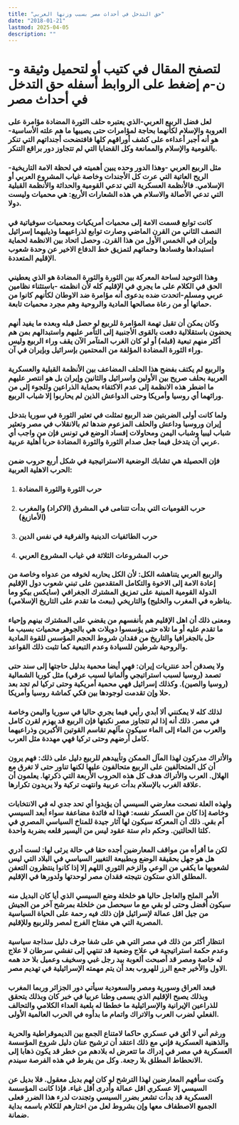 ```yaml
---
title: "حق التدخل في أحداث مصر بسبب وزنها العربي"
date: "2018-01-21"
lastmod: 2025-04-05
description: ""
---
```

# **لتصفح المقال في كتيب أو لتحميل وثيقة و-ن-م إضغط على الروابط أسفله** **حق التدخل في أحداث مصر**

### لعل فضل الربيع العربي-الذي يعتبره حلف الثورة المضادة مؤامرة على العروبة والإسلام لكأنهما بحاجة لمؤامرات حتى يصيبها ما هم علته الأساسية-هو أنه أجبر أعداءه على كشف أوراقهم كلها فافتضحت أجنداتهم التي تنكر بالقومية والإسلام والممانعة وكل القضايا التي لم تتجاوز دور براقع التنكر.

### مثل الربيع العربي -وهذا الدور وحده يبين أهميته في لحظة الامة التاريخية-الريح العاتية التي عرت كل الأجندات وخاصة غياب المشروع العربي أو الإسلامي. فالأنظمة العسكرية التي تدعي القومية والحداثة والأنظمة القبلية التي تدعي الأصالة والاسلام هي هذه الشعارات الأربع: هي محميات وليست دولا.

### كانت توابع قسمت الامة إلى محميات أمريكيات ومحميات سوفياتية في النصف الثاني من القرن الماضي وصارت توابع لذراعيهما وذيليهما إسرائيل وإيران في الخمس الأول من هذا القرن. وحصل اتحاد بين الانظمة لحماية استبدادها وفسادها وحماتهم لتمزيق خط الدفاع الاخير عن وحدة شعوب الإقليم المتعددة.

### وهذا التوحيد لساحة المعركة بين الثورة والثورة المضادة هو الذي يعطيني الحق في الكلام على ما يجري في الإقليم كله لأن انظمته -باستثناء نظامين عربي ومسلم-اتحدت ضده بدعوى أنه مؤامرة ضد الاوطان لكأنهم كانوا من حماتها أو من رعاة مصالحها المادية والروحية وهم مجرد محميات تابعة.

### وكان يمكن أن تقبل تهمة المؤامرة للربيع لو حصل قبله وبعده ما يفيد أنهم يحضون باستقلالية دفعت بالقوى الأجنبية إلى التآمر عليهم واستبدالهم بمن هم أكثر منهم تبعية (قبله) أو لو كان الغرب المتآمر الآن يقف وراء الربيع وليس وراء الثورة المضادة المؤلفة من المحتمين بإسرائيل وبإيران في آن.

### والربيع لم يكتف بفضح هذا الحلف المضاعف بين الأنظمة القبلية والعسكرية العربية بحلف صريح بين الأولين واسرائيل والثانين وإيران بل هو انتصر عليهم ما اضطر هذه الانظمة إلى عدم الاكتفاء بحماية الذراعين وللجوء إلى من ورائهما أي روسيا وأمريكا وحتى الدواعش الذين لم يحاربوا إلا شباب الربيع.

### ولما كانت أولى الضربتين ضد الربيع تمثلت في تعثير الثورة في سوريا بتدخل إيران وروسيا وداعش والحلف المزعوم ضدها ثم بالانقلاب في مصر وتعثير شباب ليبيا وشباب اليمن ومحاولات إفساد الوضع في تونس فإن من واجب أي عربي أن يتدخل فيما جعل صدام الثورة والثورة المضادة حربا أهلية عربية.

### فإن الحصيلة هي تشابك الوضعية الاستراتيجية في شكل أربع حروب ضمن الحرب الاهلية العربية:

1. ### حرب الثورة والثورة المضادة
2. ### حرب القوميات التي بدأت تتنامى في المشرق (الاكراد) والمغرب (الأمازيغ)
3. ### حرب الطائفيات الدينية والفرقية في نفس الدين
4. ### حرب المشروعات الثلاثة في غياب المشروع العربي

### والربيع العربي يتناهشه الكل: لأن الكل يحاربه لخوفه من عدواه وخاصة من إعادة الامة إلى الاخوة والتكامل المتقدمين على تبني شعوب دول الإقليم الدولة القومية المبنية على تمزيق المشترك الجغرافي (سايكس بيكو وما يناظره في المغرب والخليج) والتاريخي (ببعث ما تقدم على التاريخ الإسلامي).

### ومعنى ذلك أن اهل الإقليم هم بأنفسهم من يقضي على المشترك بينهم وإحياء ما تقدم عليه أو ما تلاه حتى يؤسسوا دويلات هي بالجوهر محميات بسبب ما حل بالجغرافيا والتاريخ من فقدان شروط الحجم المؤسس للقوة المادية والروحية شرطين للسيادة وعدم التبعية كما تثبت ذلك القواعد.

### ولا يصدقن أحد عنتريات إيران: فهي أيضا محمية بدليل حاجتها إلى سند حتى تصمد (روسيا لسبب استراتيجي وألمانيا لسبب عرقي) مثل كوريا الشمالية (روسيا والصين). وكذلك إسرائيل فهي محمية أمريكية وحتى تركيا لم تجد بعد حلا وإن تقدمت لوجودها بين فكي كماشة روسيا وأمريكا.

### لذلك كله لا يمكنني ألا أبدي رأيي فيما يجري حاليا في سوريا واليمن وخاصة في مصر. ذلك أنه إذا لم تتجاوز مصر نكبتها فإن الربيع قد يهزم لقرن كامل والعرب من الماء إلى الماء سيكون مآلهم تقاسم القوتين الأكبرين وذراعيهما كامل أرضهم وحتى تركيا فهي مهددة مثل العرب.

### والأتراك مدركون لهذا المآل الممكن وتأييدهم للربيع دليل على ذلك: فهم يرون أن كل المتحالفين على الربيع متحالفون عليها لكنها تناور حتى لا تغرق مع الهلال. العرب والأتراك هدف كل هذه الحروب الأربعة التي ذكرتها. يعلمون أن علاقة الغرب بالإسلام بدأت عربية وانتهت تركية ولا يريدون تكرارها.

### ولهذه العلة نصحت معارضي السيسي أن يؤيدوا أي تحد جدي له في الانتخابات وخاصة إذا كان من العسكر نفسه: فهذا له فائدة مضاعفة سواء أبعد السيسي أم بقي. ذلك أن المعركة سيكون لها آثار جيدة للمناخ السياسي المصري في كلتا الحالتين. وحكم دام ستة عقود ليس من اليسير قلعه بضربة واحدة.

### لكن ما أقرأه من مواقف المعارضين أجده حقا في حالة يرثى لها: لست أدري هل هو جهل بحقيقة الوضع وبطبيعة التغيير السياسي في البلاد التي ليس لشعوبها ما يكفي من الوعي والزخم الثوري اللهم إلا إذا كانوا ينتظرون التعفن المطلق الذي ستكون نتيجته فقدان مصر لوحدتها ولدورها في الإقليم.

### الأمر الملح والعاجل حاليا هو خلخلة وضع السيسي الذي أيا كان البديل منه سيكون أفضل وحتى لو بقي مع ما سيحصل من خلخلة بمرشح آخر من الجيش من جيل اقل عمالة لإسرائيل فإن ذلك فيه رحمة على الحياة السياسية المصرية التي هي مفتاح الفرج لمصر وللربيع وللإقليم.

### انتظار أكثر من ذلك في مصر التي هي على شفا جرف دليل سذاجة سياسية وعدم حكمة استراتيجية في علاج وضعية قد تنتهي إلى تفشي سرطان لا علاج له خاصة ومصر قد أصبحت ألعوبة بيد رجل غبي وسخيف وعميل بلا حد همه الاول والأخير جمع الرز للهروب بعد أن يتم مهمته الإسرائيلية في تهديم مصر.

### فبعد العراق وسورية ومصر والسعودية سيأتي دور الجزائر وربما المغرب وبذلك يصبح الإقليم الذي يسمى وطنا عربيا في خبر كان وبذلك يتحقق للذراعين الإيرانية والإسرائيلية ما خططا له بلعبة العداء الكلامي والتحالف الفعلي لضرب العرب والاتراك واتمام ما بدأوه في الحرب العالمية الأولى.

### ورغم أني لا أثق في عسكري حاكما لامتناع الجمع بين الديموقراطية والحرية والذهنية العسكرية فإني مع ذلك اعتقد أن ترشيح عنان دليل شروع المؤسسة العسكرية في مصر في إدراك ما تتعرض له بلادهم من خطر قد يكون ذهابا إلى الانحطاط المطلق بلا رجعة. وكل من يفرط في هذه الفرصة سيندم.

### وكنت سأفهم المعارضين لهذا الترشح لو كان لهم بديل معقول. فلا بديل عن السيسي إلا عسكري اقل عمالة وأدرى أقل غباء. فإذا كانت المؤسسة العسكرية قد بدأت تشعر بضرر السيسي وتجندت لدرء هذا الضرر فعلى الجميع الاصطفاف معها وإن بشروط لعل من اختارهم للكلام باسمه بداية ضمانة.

###
